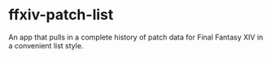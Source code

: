 # ffxiv-patch-list
An app that pulls in a complete history of patch data for Final Fantasy XIV in a convenient list style.
